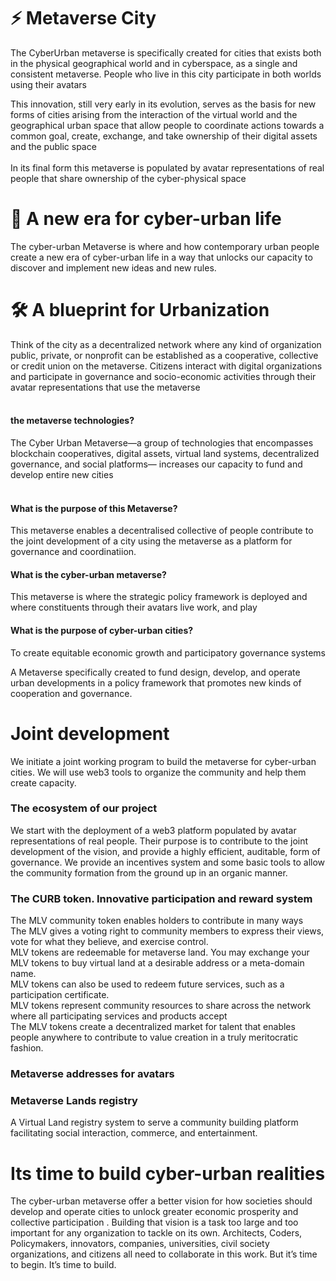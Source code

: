 # ⚡️ Metaverse City
The CyberUrban metaverse is specifically created for cities that exists both in the physical geographical world and in cyberspace, as a single and consistent metaverse. People who live in this city participate in both worlds using their avatars<br>

This innovation, still very early in its evolution, serves as the basis for new forms of cities arising from the interaction of the virtual world and the geographical urban space that allow people to coordinate actions towards a common goal, create, exchange, and take ownership of their digital assets and the public space<br><br>
In its final form this metaverse is populated by avatar representations of real people that share ownership of the cyber-physical space<br>

# 💎 A new era for cyber-urban life
The cyber-urban Metaverse is where and how contemporary urban people create a new era of cyber-urban life in a way that unlocks our capacity to discover and implement new ideas and new rules.<br>

# 🛠 A blueprint for Urbanization
Think of the city as a decentralized network where any kind of organization public, private, or nonprofit can be established as a cooperative, collective or credit union on the metaverse. Citizens interact with digital organizations and participate in governance and socio-economic activities through their avatar representations that use the metaverse<br><br> 




####  the metaverse technologies?
The Cyber Urban Metaverse—a group of technologies that encompasses blockchain cooperatives, digital assets, virtual land systems, decentralized governance, and social platforms— increases our capacity to fund and develop entire new cities<br><br>




#### What is the purpose of this Metaverse?
This metaverse enables a decentralised collective of people contribute to the joint development of a city using the metaverse as a platform for governance and coordinatiion. 


#### What is the cyber-urban metaverse?
This metaverse is where the strategic policy framework is deployed and where constituents through their avatars live work, and play
#### What is the purpose of cyber-urban cities?
To create equitable economic growth and participatory governance systems


A Metaverse specifically created to fund design, develop, and operate urban developments in a policy framework that promotes new kinds of cooperation
and governance.

# Joint development
We initiate a joint working program to build the metaverse for cyber-urban cities. We will use web3 tools to organize the community and help them create capacity.

### The ecosystem of our project
We start with the deployment of a web3 platform populated by avatar representations of real people. Their purpose is to contribute to the joint development of the vision, and provide a highly efficient, auditable, form of governance. 
We provide an incentives system and some basic tools to allow the community formation from the ground up in an organic manner.

### The CURB token. Innovative participation and reward system
The MLV community token enables holders to contribute in many ways<br>
The MLV gives a voting right to community members to express their views, vote for what they believe, and exercise control.<br> 
MLV tokens are redeemable for metaverse land. You may exchange your MLV tokens to buy virtual land at a desirable address or a meta-domain name.<br>
MLV tokens can also be used to redeem future services, such as a participation certificate.<br>
MLV tokens represent community resources to share across the network where all participating services and products accept<br>
The MLV tokens create a decentralized market for talent that enables people anywhere to contribute to value creation in a truly meritocratic fashion.<br>
### Metaverse addresses for avatars

### Metaverse Lands registry 
A Virtual Land registry system to serve a community building platform facilitating social interaction, commerce, and entertainment.

# Its time to build cyber-urban realities  
The cyber-urban metaverse offer a better vision for how societies should develop and operate cities to unlock greater economic prosperity and collective participation . Building that vision is a task too large and too important for any organization to tackle on its own. Architects, Coders, Policymakers, innovators, companies, universities, civil society organizations, and citizens all need to collaborate in this work. 
But it’s time to begin. It’s time to build.

